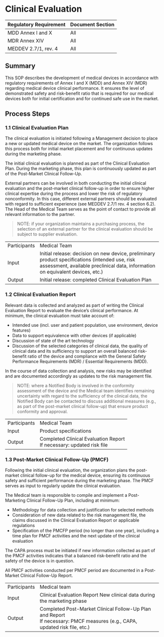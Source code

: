 <!--
Copyright (C) 2022 Radiotherapy AI Holdings Pty Ltd
Copyright (C) 2021-2022 OpenRegulatory (OpenReg GmbH)
This work is licensed under the Creative Commons Attribution 4.0 International
License. <http://creativecommons.org/licenses/by/4.0/>.

Original work by OpenRegulatory available at
<https://github.com/openregulatory/templates>
-->

# Clinical Evaluation

| Regulatory Requirement | Document Section |
| ---------------------- | ---------------- |
| MDD Annex I and X      | All              |
| MDR Annex XIV          | All              |
| MEDDEV 2.7/1, rev. 4   | All              |

## Summary

This SOP describes the development of medical devices in accordance with regulatory requirements of Annex I
and X (MDD) and Annex XIV (MDR) regarding medical device clinical performance. It ensures the level of
demonstrated safety and risk-benefit ratio that is required for our medical devices both for initial
certification and for continued safe use in the market.

## Process Steps

### 1.1 Clinical Evaluation Plan

The clinical evaluation is initiated following a Management decision to place a new or updated medical device
on the market. The organization follows this process both for initial market placement and for continuous
updates during the marketing phase.

The initial clinical evaluation is planned as part of the Clinical Evaluation Plan. During the marketing
phase, this plan is continuously updated as part of the Post-Market Clinical Follow-Up.

External partners can be involved in both conducting the initial clinical evaluation and the post-market
clinical follow-up in order to ensure higher clinical expertise during the process and lower the risk of
regulatory nonconformity. In this case, different external partners should be evaluated with regard to
sufficient experience (see MEDDEV 2.7/1 rev. 4 section 6.2). The Head of the Medical Team serves as the point
of contact to provide all relevant information to the partner.

> NOTE: if your organization maintains a purchasing process, the selection of an external partner for the
> clinical evaluation should be subject to supplier evaluation.

|              |                                                                                                                                                                                  |
| ------------ | -------------------------------------------------------------------------------------------------------------------------------------------------------------------------------- |
| Participants | Medical Team                                                                                                                                                                     |
| Input        | Initial release: decision on new device, preliminary product specifications (intended use, risk assessment, available preclinical data, information on equivalent devices, etc.) |
| Output       | Initial release: completed Clinical Evaluation Plan                                                                                                                              |

### 1.2 Clinical Evaluation Report

Relevant data is collected and analyzed as part of writing the Clinical Evaluation Report to evaluate the
device’s clinical performance. At minimum, the clinical evaluation must take account of:

- Intended use (incl. user and patient population, use environment, device features)
- Data to support equivalence with other devices (if applicable)
- Discussion of state of the art technology
- Discussion of the selected categories of clinical data, the quality of clinical data and its sufficiency to
  support an overall balanced risk-benefit ratio of the device and compliance with the General Safety
  Performance Requirements (MDR) / Essential Requirements (MDD).

In the course of data collection and analysis, new risks may be identified and are documented accordingly as
updates to the risk management file.

> NOTE: where a Notified Body is involved in the conformity assessment of the device and the Medical team
> identifies remaining uncertainty with regard to the sufficiency of the clinical data, the Notified Body can
> be contacted to discuss additional measures (e.g., as part of the post-market clinical follow-up) that ensure
> product conformity and approval.

|              |                                                                         |
| ------------ | ----------------------------------------------------------------------- |
| Participants | Medical Team                                                            |
| Input        | Product specifications                                                  |
| Output       | Completed Clinical Evaluation Report<br>If necessary: updated risk file |

### 1.3 Post-Market Clinical Follow-Up (PMCF)

Following the initial clinical evaluation, the organization plans the post-market clinical follow-up for the
medical device, ensuring its continuous safety and sufficient performance during the marketing phase. The PMCF
serves as input to regularly update the clinical evaluation.

The Medical team is responsible to compile and implement a Post-Marketing Clinical Follow-Up Plan, including
at minimum:

- Methodology for data collection and justification for selected methods
- Consideration of new data related to the risk management file, the claims discussed in the Clinical
  Evaluation Report or applicable regulations
- Specification of the PMCFP period (no longer than one year), including a time plan for PMCF activities and
  the next update of the clinical evaluation

The CAPA process must be initiated if new information collected as part of the PMCF activities indicates that
a balanced risk-benefit ratio and the safety of the device is in question.

All PMCF activities conducted per PMCF period are documented in a Post-Market Clinical Follow-Up Report.

|              |                                                                                                                               |
| ------------ | ----------------------------------------------------------------------------------------------------------------------------- |
| Participants | Medical team                                                                                                                  |
| Input        | Clinical Evaluation Report New clinical data during the marketing phase                                                       |
| Output       | Completed Post-Market Clinical Follow-Up Plan and Report<br>If necessary: PMCF measures (e.g., CAPA, updated risk file, etc.) |

